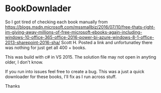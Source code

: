 # BookDownlader

So I got tired of checking each book manually from 
https://blogs.msdn.microsoft.com/mssmallbiz/2016/07/10/free-thats-right-im-giving-away-millions-of-free-microsoft-ebooks-again-including-windows-10-office-365-office-2016-power-bi-azure-windows-8-1-office-2013-sharepoint-2016-sha/
Scott H. Posted a link and unfortunatley there was nothing for just get all 400 + books.  

This was build with c# in VS 2015. The solution file may not open in anyting older, I don't know. 

If you run into issues feel free to create a bug.  This was a just a quick downloader for these books, I'll fix as I run across stuff.

Thanks
